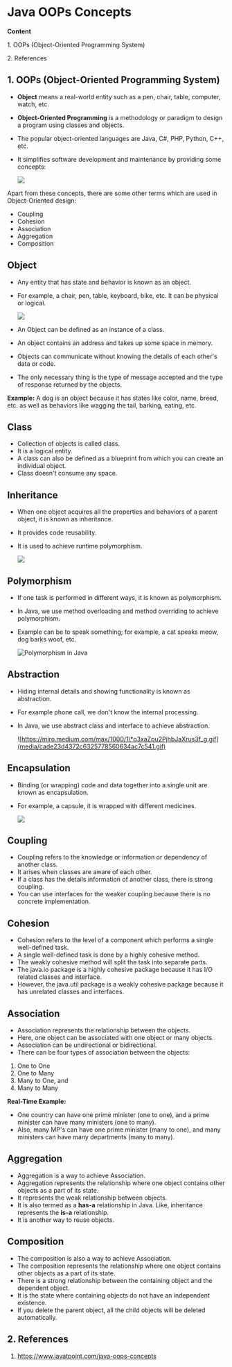 # Java OOPs Concepts

**Content**

1\. OOPs (Object-Oriented Programming System)

2\. References

## 1. OOPs (Object-Oriented Programming System)

-   **Object** means a real-world entity such as a pen, chair, table, computer, watch, etc.
-   **Object-Oriented Programming** is a methodology or paradigm to design a program using classes and objects.
-   The popular object-oriented languages are Java, C\#, PHP, Python, C++, etc.
-   It simplifies software development and maintenance by providing some concepts:

    ![](media/9fba3e14b61a57d73c8ce3048a466ecb.png)

Apart from these concepts, there are some other terms which are used in Object-Oriented design:

-   Coupling
-   Cohesion
-   Association
-   Aggregation
-   Composition

## Object

-   Any entity that has state and behavior is known as an object.
-   For example, a chair, pen, table, keyboard, bike, etc. It can be physical or logical.

    ![](media/9d1f92a54df3ad0d0625c4fd77a15c0b.png)

-   An Object can be defined as an instance of a class.
-   An object contains an address and takes up some space in memory.
-   Objects can communicate without knowing the details of each other's data or code.
-   The only necessary thing is the type of message accepted and the type of response returned by the objects.

**Example:** A dog is an object because it has states like color, name, breed, etc. as well as behaviors like wagging the tail, barking, eating, etc.

## Class

-   Collection of objects is called class.
-   It is a logical entity.
-   A class can also be defined as a blueprint from which you can create an individual object.
-   Class doesn't consume any space.

## Inheritance

-   When one object acquires all the properties and behaviors of a parent object, it is known as inheritance.
-   It provides code reusability.
-   It is used to achieve runtime polymorphism.

    ![](media/daad228ff8a97efd07758b095b79c410.png)

## Polymorphism

-   If one task is performed in different ways, it is known as polymorphism.
-   In Java, we use method overloading and method overriding to achieve polymorphism.
-   Example can be to speak something; for example, a cat speaks meow, dog barks woof, etc.

    ![Polymorphism in Java](media/bcb33fb53b954e0322d6aa4c9f712ef6.gif)

## Abstraction

-   Hiding internal details and showing functionality is known as abstraction.
-   For example phone call, we don't know the internal processing.
-   In Java, we use abstract class and interface to achieve abstraction.

    ![https://miro.medium.com/max/1000/1\*o3xaZpu2PjhbJaXrus3f_g.gif](media/cade23d4372c6325778560634ac7c541.gif)

## Encapsulation

-   Binding (or wrapping) code and data together into a single unit are known as encapsulation.
-   For example, a capsule, it is wrapped with different medicines.

    ![](media/267570c7589d2e4b81a9dd1c3788f4ba.png)

## Coupling

-   Coupling refers to the knowledge or information or dependency of another class.
-   It arises when classes are aware of each other.
-   If a class has the details information of another class, there is strong coupling.
-   You can use interfaces for the weaker coupling because there is no concrete implementation.

## Cohesion

-   Cohesion refers to the level of a component which performs a single well-defined task.
-   A single well-defined task is done by a highly cohesive method.
-   The weakly cohesive method will split the task into separate parts.
-   The java.io package is a highly cohesive package because it has I/O related classes and interface.
-   However, the java.util package is a weakly cohesive package because it has unrelated classes and interfaces.

## Association

-   Association represents the relationship between the objects.
-   Here, one object can be associated with one object or many objects.
-   Association can be undirectional or bidirectional.
-   There can be four types of association between the objects:
1.  One to One
2.  One to Many
3.  Many to One, and
4.  Many to Many

**Real-Time Example:**

-   One country can have one prime minister (one to one), and a prime minister can have many ministers (one to many).
-   Also, many MP's can have one prime minister (many to one), and many ministers can have many departments (many to many).

## Aggregation

-   Aggregation is a way to achieve Association.
-   Aggregation represents the relationship where one object contains other objects as a part of its state.
-   It represents the weak relationship between objects.
-   It is also termed as a **has-a** relationship in Java. Like, inheritance represents the **is-a** relationship.
-   It is another way to reuse objects.

## Composition

-   The composition is also a way to achieve Association.
-   The composition represents the relationship where one object contains other objects as a part of its state.
-   There is a strong relationship between the containing object and the dependent object.
-   It is the state where containing objects do not have an independent existence.
-   If you delete the parent object, all the child objects will be deleted automatically.

## 2. References

1.  https://www.javatpoint.com/java-oops-concepts
